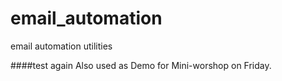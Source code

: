 # email_automation
email automation utilities

####test again
Also used as Demo for Mini-worshop on Friday.


